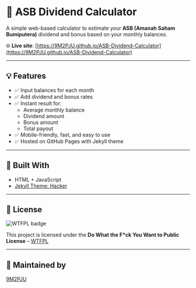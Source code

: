# 🧮 ASB Dividend Calculator

A simple web-based calculator to estimate your **ASB (Amanah Saham Bumiputera)** dividend and bonus based on your monthly balances.

🌐 **Live site**: [https://9M2PJU.github.io/ASB-Dividend-Calculator](https://9M2PJU.github.io/ASB-Dividend-Calculator)

---

## 💡 Features

- ✅ Input balances for each month
- ✅ Add dividend and bonus rates
- ✅ Instant result for:
  - Average monthly balance
  - Dividend amount
  - Bonus amount
  - Total payout
- ✅ Mobile-friendly, fast, and easy to use
- ✅ Hosted on GitHub Pages with Jekyll theme

---

## 🧱 Built With

- HTML + JavaScript
- [Jekyll Theme: Hacker](https://pages-themes.github.io/hacker)

---

## 📜 License

![WTFPL badge](https://img.shields.io/badge/license-WTFPL-brightgreen.svg)

This project is licensed under the **Do What the F*ck You Want to Public License** – [WTFPL](http://www.wtfpl.net/)

---

## 👤 Maintained by

[9M2PJU](https://hamradio.my)
